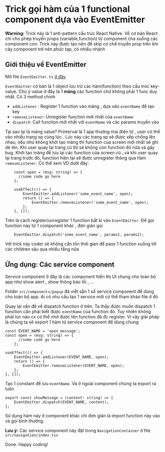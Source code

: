 # Trick gọi hàm của 1 functional component dựa vào EventEmitter

**Warning:** Trick này là 1 anti-pattern cấu trúc React Native. Về cơ bản React chỉ cho phép truyền props (variable,function) từ component cha xuống các component con. Trick này được tạo nên để skip cơ chế truyền prop trên khi cây component trở nên phức tạp, có nhiều nhánh

## Giới thiệu về EventEmitter

Mở file `EventEmitter.ts` [ở đây](./src/EventEmitter.ts)

`EventEmitter` cơ bản là 1 object lưu trữ các hàm(function) theo cấu trúc key-value. Chú ý value ở đây là 1 **mảng** các function chứ không phải 1 func duy nhất. Có 3 method chính

- `addListener` : Register 1 function vào mảng , dựa vào `eventName` để tạo key
- `removeListener`: Unregister function mới nhất của `eventName`
- `dispatch`: Call function mới nhất với `eventName` và các params truyền vào

Tại sao lại là mảng value? Printerval là 1 app thương mai điện tử , user có thể vào nhiều trang sp cùng lúc . Lúc này các trang sp sẽ được xếp chồng lên nhau, nếu như không khởi tạo mảng thì function của screen mới nhất sẽ ghi dè lên. Khi user quay lại trang cũ thì sẽ không còn function đó nữa và gây bug. Khởi tạo mảng để lưu lại các function của screen cũ , và khi user quay lại trang trước đó, function hiện tại sẽ được unregister thông qua hàm `removeListener`. Có thể xem VD dưới đây:

```
    const open = (msg: string) => {
      //some code go here
    };

    useEffect(() => {
        EventEmitter.addListener('some_event_name', open);
        return () => {
            EventEmitter.removeListener('some_event_name', open);
        };
    }, []);
```

Trên là cách register/unregister 1 function bất kì vào `EventEmitter`. Để gọi function này từ 1 component khác , đơn giản gọi

```
    EventEmitter.dispatch('some_event_name', params1, params2);
```

Với trick này coder sẽ không cần tốn thời gian để pass 1 function xuống tới các children sâu qua nhiều tầng nữa

## Ứng dụng: Các service component

Service component ở đây là các component hiển thị UI chung cho toàn bộ app như show alert , show thông báo lỗi , ...

Folder `src/components/popup` đã viết sẵn 1 số service component để dùng cho toàn bộ app. Ai có nhu cầu tạo 1 service mới có thể tham khảo file ở đó

Quay lại vấn đề về dispatch function ở trên. Ta thấy được muốn dispatch 1 function cần phải biết được `eventName` của function đó. Tuy nhiên không phải lúc nào cx có thể nhớ được tên function đã đc register. Vì vậy giải pháp là chúng ta sẽ export 1 hàm từ service component để dùng chung

```
const EVENT_NAME = 'open_message';
const open = (msg: string) => {
      //some code go here
    };

useEffect(() => {
    EventEmitter.addListener(EVENT_NAME, open);
    return () => {
        EventEmitter.removeListener(EVENT_NAME, open);
    };
}, []);

```

Tạo 1 constant để lưu `eventName`. Và ở ngoài component chúng ta export ra luôn

```
export const showMessage = (content: string) => {
    EventEmitter.dispatch(EVENT_NAME, content);
};

```

Sử dụng hàm này ở component khác chỉ đơn giản là import function này vào và gọi bình thường.

**Lưu ý:** Các service component này đặt trong `NavigationContainer` ở file `src/navigation/index.tsx`

Done. Happy coding!
